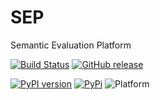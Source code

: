 # SEP
Semantic Evaluation Platform 

[![Build Status](https://travis-ci.com/Fafa87/SEP.svg?branch=master)](https://travis-ci.com/Fafa87/SEP)
[![GitHub release](https://img.shields.io/github/release/Fafa87/SEP.svg)](https://GitHub.com/Fafa87/SEP/releases/)

[![PyPI version](https://img.shields.io/pypi/v/semevalplatform.svg)](https://pypi.org/project/semevalplatform/)
[![PyPi](https://img.shields.io/pypi/pyversions/semevalplatform)](https://pypi.org/project/semevalplatform/)
![Platform](https://img.shields.io/badge/platform-windows%20%7C%20osx%20%7C%20ubuntu-lightgrey)
